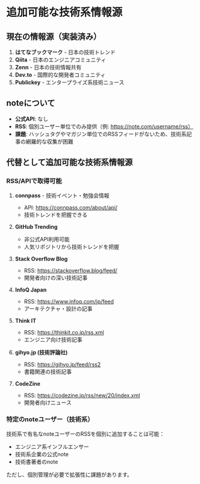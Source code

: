 # 追加可能な技術系情報源

## 現在の情報源（実装済み）
1. **はてなブックマーク** - 日本の技術トレンド
2. **Qiita** - 日本のエンジニアコミュニティ
3. **Zenn** - 日本の技術情報共有
4. **Dev.to** - 国際的な開発者コミュニティ
5. **Publickey** - エンタープライズ系技術ニュース

## noteについて
- **公式API**: なし
- **RSS**: 個別ユーザー単位でのみ提供（例: https://note.com/username/rss）
- **課題**: ハッシュタグやマガジン単位でのRSSフィードがないため、技術系記事の網羅的な収集が困難

## 代替として追加可能な技術系情報源

### RSS/APIで取得可能
1. **connpass** - 技術イベント・勉強会情報
   - API: https://connpass.com/about/api/
   - 技術トレンドを把握できる

2. **GitHub Trending** 
   - 非公式API利用可能
   - 人気リポジトリから技術トレンドを把握

3. **Stack Overflow Blog**
   - RSS: https://stackoverflow.blog/feed/
   - 開発者向けの深い技術記事

4. **InfoQ Japan**
   - RSS: https://www.infoq.com/jp/feed
   - アーキテクチャ・設計の記事

5. **Think IT**
   - RSS: https://thinkit.co.jp/rss.xml
   - エンジニア向け技術記事

6. **gihyo.jp (技術評論社)**
   - RSS: https://gihyo.jp/feed/rss2
   - 書籍関連の技術記事

7. **CodeZine**
   - RSS: https://codezine.jp/rss/new/20/index.xml
   - 開発者向けニュース

### 特定のnoteユーザー（技術系）
技術系で有名なnoteユーザーのRSSを個別に追加することは可能：
- エンジニア系インフルエンサー
- 技術系企業の公式note
- 技術書著者のnote

ただし、個別管理が必要で拡張性に課題があります。